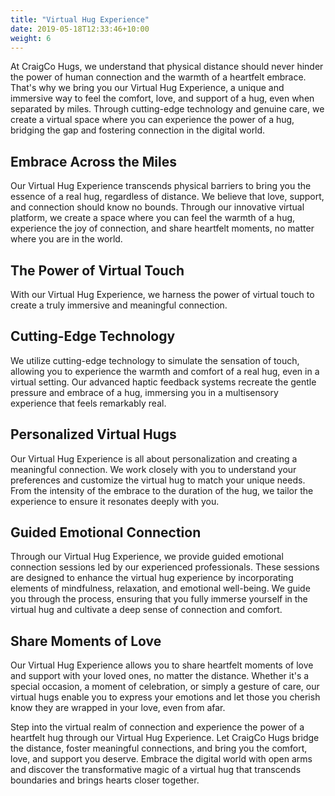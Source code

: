 ```yaml
---
title: "Virtual Hug Experience"
date: 2019-05-18T12:33:46+10:00
weight: 6
---
```


At CraigCo Hugs, we understand that physical distance should never hinder the power of human connection and the warmth of a heartfelt embrace. That's why we bring you our Virtual Hug Experience, a unique and immersive way to feel the comfort, love, and support of a hug, even when separated by miles. Through cutting-edge technology and genuine care, we create a virtual space where you can experience the power of a hug, bridging the gap and fostering connection in the digital world.

## Embrace Across the Miles
Our Virtual Hug Experience transcends physical barriers to bring you the essence of a real hug, regardless of distance. We believe that love, support, and connection should know no bounds. Through our innovative virtual platform, we create a space where you can feel the warmth of a hug, experience the joy of connection, and share heartfelt moments, no matter where you are in the world.

## The Power of Virtual Touch
With our Virtual Hug Experience, we harness the power of virtual touch to create a truly immersive and meaningful connection.

## Cutting-Edge Technology
We utilize cutting-edge technology to simulate the sensation of touch, allowing you to experience the warmth and comfort of a real hug, even in a virtual setting. Our advanced haptic feedback systems recreate the gentle pressure and embrace of a hug, immersing you in a multisensory experience that feels remarkably real.

## Personalized Virtual Hugs
Our Virtual Hug Experience is all about personalization and creating a meaningful connection. We work closely with you to understand your preferences and customize the virtual hug to match your unique needs. From the intensity of the embrace to the duration of the hug, we tailor the experience to ensure it resonates deeply with you.

## Guided Emotional Connection
Through our Virtual Hug Experience, we provide guided emotional connection sessions led by our experienced professionals. These sessions are designed to enhance the virtual hug experience by incorporating elements of mindfulness, relaxation, and emotional well-being. We guide you through the process, ensuring that you fully immerse yourself in the virtual hug and cultivate a deep sense of connection and comfort.

## Share Moments of Love
Our Virtual Hug Experience allows you to share heartfelt moments of love and support with your loved ones, no matter the distance. Whether it's a special occasion, a moment of celebration, or simply a gesture of care, our virtual hugs enable you to express your emotions and let those you cherish know they are wrapped in your love, even from afar.  

Step into the virtual realm of connection and experience the power of a heartfelt hug through our Virtual Hug Experience. Let CraigCo Hugs bridge the distance, foster meaningful connections, and bring you the comfort, love, and support you deserve. Embrace the digital world with open arms and discover the transformative magic of a virtual hug that transcends boundaries and brings hearts closer together.
